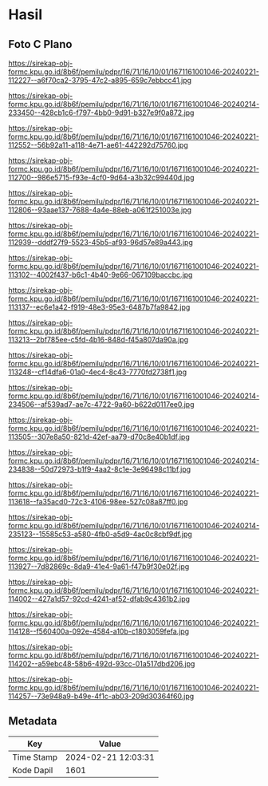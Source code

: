 # Hasil

## Foto C Plano

https://sirekap-obj-formc.kpu.go.id/8b6f/pemilu/pdpr/16/71/16/10/01/1671161001046-20240221-112227--a6f70ca2-3795-47c2-a895-659c7ebbcc41.jpg

https://sirekap-obj-formc.kpu.go.id/8b6f/pemilu/pdpr/16/71/16/10/01/1671161001046-20240214-233450--428cb1c6-f797-4bb0-9d91-b327e9f0a872.jpg

https://sirekap-obj-formc.kpu.go.id/8b6f/pemilu/pdpr/16/71/16/10/01/1671161001046-20240221-112552--56b92a11-a118-4e71-ae61-442292d75760.jpg

https://sirekap-obj-formc.kpu.go.id/8b6f/pemilu/pdpr/16/71/16/10/01/1671161001046-20240221-112700--986e5715-f93e-4cf0-9d64-a3b32c99440d.jpg

https://sirekap-obj-formc.kpu.go.id/8b6f/pemilu/pdpr/16/71/16/10/01/1671161001046-20240221-112806--93aae137-7688-4a4e-88eb-a061f251003e.jpg

https://sirekap-obj-formc.kpu.go.id/8b6f/pemilu/pdpr/16/71/16/10/01/1671161001046-20240221-112939--dddf27f9-5523-45b5-af93-96d57e89a443.jpg

https://sirekap-obj-formc.kpu.go.id/8b6f/pemilu/pdpr/16/71/16/10/01/1671161001046-20240221-113102--4002f437-b6c1-4b40-9e66-067109baccbc.jpg

https://sirekap-obj-formc.kpu.go.id/8b6f/pemilu/pdpr/16/71/16/10/01/1671161001046-20240221-113137--ec6e1a42-f919-48e3-95e3-6487b7fa9842.jpg

https://sirekap-obj-formc.kpu.go.id/8b6f/pemilu/pdpr/16/71/16/10/01/1671161001046-20240221-113213--2bf785ee-c5fd-4b16-848d-f45a807da90a.jpg

https://sirekap-obj-formc.kpu.go.id/8b6f/pemilu/pdpr/16/71/16/10/01/1671161001046-20240221-113248--cf14dfa6-01a0-4ec4-8c43-7770fd2738f1.jpg

https://sirekap-obj-formc.kpu.go.id/8b6f/pemilu/pdpr/16/71/16/10/01/1671161001046-20240214-234506--af539ad7-ae7c-4722-9a60-b622d0117ee0.jpg

https://sirekap-obj-formc.kpu.go.id/8b6f/pemilu/pdpr/16/71/16/10/01/1671161001046-20240221-113505--307e8a50-821d-42ef-aa79-d70c8e40b1df.jpg

https://sirekap-obj-formc.kpu.go.id/8b6f/pemilu/pdpr/16/71/16/10/01/1671161001046-20240214-234838--50d72973-b1f9-4aa2-8c1e-3e96498c11bf.jpg

https://sirekap-obj-formc.kpu.go.id/8b6f/pemilu/pdpr/16/71/16/10/01/1671161001046-20240221-113618--fa35acd0-72c3-4106-98ee-527c08a87ff0.jpg

https://sirekap-obj-formc.kpu.go.id/8b6f/pemilu/pdpr/16/71/16/10/01/1671161001046-20240214-235123--15585c53-a580-4fb0-a5d9-4ac0c8cbf9df.jpg

https://sirekap-obj-formc.kpu.go.id/8b6f/pemilu/pdpr/16/71/16/10/01/1671161001046-20240221-113927--7d82869c-8da9-41e4-9a61-f47b9f30e02f.jpg

https://sirekap-obj-formc.kpu.go.id/8b6f/pemilu/pdpr/16/71/16/10/01/1671161001046-20240221-114002--427a1d57-92cd-4241-af52-dfab9c4361b2.jpg

https://sirekap-obj-formc.kpu.go.id/8b6f/pemilu/pdpr/16/71/16/10/01/1671161001046-20240221-114128--f560400a-092e-4584-a10b-c1803059fefa.jpg

https://sirekap-obj-formc.kpu.go.id/8b6f/pemilu/pdpr/16/71/16/10/01/1671161001046-20240221-114202--a59ebc48-58b6-492d-93cc-01a517dbd206.jpg

https://sirekap-obj-formc.kpu.go.id/8b6f/pemilu/pdpr/16/71/16/10/01/1671161001046-20240221-114257--73e948a9-b49e-4f1c-ab03-209d30364f60.jpg


## Metadata

| Key        | Value               |
| ---------- | ------------------- |
| Time Stamp | 2024-02-21 12:03:31 |
| Kode Dapil | 1601                |



